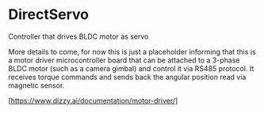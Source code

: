 # DirectServo
Controller that drives BLDC motor as servo


More details to come, 
for now this is just a placeholder informing that this is a motor driver microcontroller board that can be attached to a 3-phase
BLDC motor (such as a camera gimbal) and control it via RS485 protocol. 
It receives torque commands and sends back the angular position read via magnetic sensor.

[https://www.dizzy.ai/documentation/motor-driver/]
